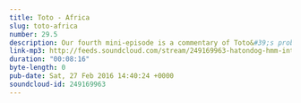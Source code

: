 ```yaml
---
title: Toto - Africa
slug: toto-africa
number: 29.5
description: Our fourth mini-episode is a commentary of Toto&#39;s problematic video for the world music/rock fusion hit &quot;Africa&quot;. We try follow the impenetrable plot which seems to involve the borrowers, &quot;natives&quot; and fire.
link-mp3: http://feeds.soundcloud.com/stream/249169963-hatondog-hmm-interesting-choice-ep295-toto-africa.mp3
duration: "00:08:16"
byte-length: 0
pub-date: Sat, 27 Feb 2016 14:40:24 +0000
soundcloud-id: 249169963
---
```

